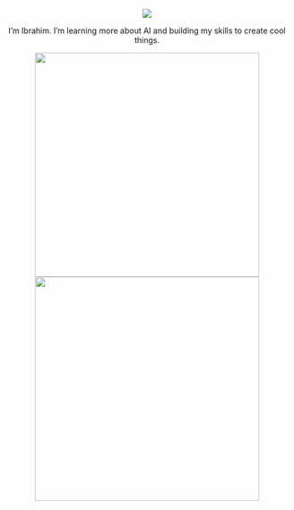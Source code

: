 <p align="center">
  <img src="https://capsule-render.vercel.app/api?type=waving&color=gradient&text=Hello!&height=100&section=header"/>
</p> 
<p align="center" color="red">
I’m Ibrahim. I’m learning more about AI and building my skills to create cool things.
</p> 
<p align="center">
  <img src="https://github-readme-stats.vercel.app/api/top-langs?username=IbrahimHashhash&layout=compact&hide_border=true&bg_color=151515&title_color=00BFFF&text_color=fff&icon_color=00BFFF" width="400" />
  <img src="https://github-readme-stats.vercel.app/api?username=IbrahimHashhash&count_private=true&show_icons=true&hide_border=true&theme=radical" width="400" />
</p>


